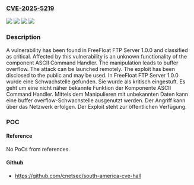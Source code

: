 ### [CVE-2025-5219](https://cve.mitre.org/cgi-bin/cvename.cgi?name=CVE-2025-5219)
![](https://img.shields.io/static/v1?label=Product&message=FTP%20Server&color=blue)
![](https://img.shields.io/static/v1?label=Version&message=1.0.0%20&color=brightgreen)
![](https://img.shields.io/static/v1?label=Vulnerability&message=Buffer%20Overflow&color=brightgreen)
![](https://img.shields.io/static/v1?label=Vulnerability&message=Memory%20Corruption&color=brightgreen)

### Description

A vulnerability has been found in FreeFloat FTP Server 1.0.0 and classified as critical. Affected by this vulnerability is an unknown functionality of the component ASCII Command Handler. The manipulation leads to buffer overflow. The attack can be launched remotely. The exploit has been disclosed to the public and may be used.
In FreeFloat FTP Server 1.0.0 wurde eine Schwachstelle gefunden. Sie wurde als kritisch eingestuft. Es geht um eine nicht näher bekannte Funktion der Komponente ASCII Command Handler. Mittels dem Manipulieren mit unbekannten Daten kann eine buffer overflow-Schwachstelle ausgenutzt werden. Der Angriff kann über das Netzwerk erfolgen. Der Exploit steht zur öffentlichen Verfügung.

### POC

#### Reference
No PoCs from references.

#### Github
- https://github.com/cnetsec/south-america-cve-hall

